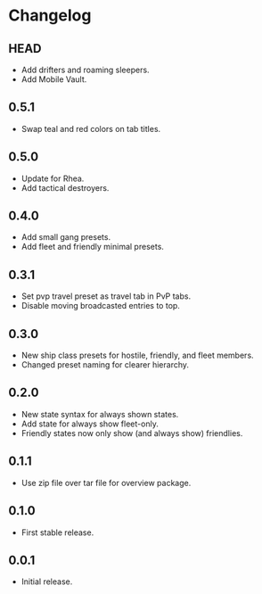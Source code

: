 # Changelog

## HEAD

- Add drifters and roaming sleepers.
- Add Mobile Vault.

## 0.5.1

- Swap teal and red colors on tab titles.

## 0.5.0

- Update for Rhea.
- Add tactical destroyers.

## 0.4.0

- Add small gang presets.
- Add fleet and friendly minimal presets.

## 0.3.1

- Set pvp travel preset as travel tab in PvP tabs.
- Disable moving broadcasted entries to top.

## 0.3.0

- New ship class presets for hostile, friendly, and fleet members.
- Changed preset naming for clearer hierarchy.

## 0.2.0

- New state syntax for always shown states.
- Add state for always show fleet-only.
- Friendly states now only show (and always show) friendlies.

## 0.1.1

- Use zip file over tar file for overview package.

## 0.1.0

- First stable release.

## 0.0.1

- Initial release.
